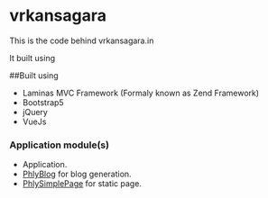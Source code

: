 # vrkansagara
This is the code behind vrkansagara.in

It built using

##Built using
- Laminas MVC Framework (Formaly known as Zend Framework)
- Bootstrap5
- jQuery
- VueJs


### Application module(s)
- Application.
- [PhlyBlog](!https://github.com/phly/PhlyBlog) for blog generation.
- [PhlySimplePage](!https://github.com/phly/PhlySimplePage) for static page.